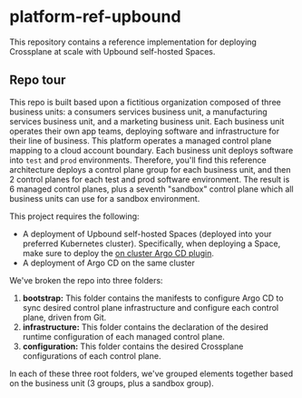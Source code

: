 # platform-ref-upbound

This repository contains a reference implementation for deploying Crossplane at scale with Upbound self-hosted Spaces. 

## Repo tour

This repo is built based upon a fictitious organization composed of three business units: a consumers services business unit, a manufacturing services business unit, and a marketing business unit. Each business unit operates their own app teams, deploying software and infrastructure for their line of business. This platform operates a managed control plane mapping to a cloud account boundary. Each business unit deploys software into `test` and `prod` environments. Therefore, you'll find this reference architecture deploys a control plane group for each business unit, and then 2 control planes for each test and prod software environment. The result is 6 managed control planes, plus a seventh "sandbox" control plane which all business units can use for a sandbox environment.

This project requires the following:

* A deployment of Upbound self-hosted Spaces (deployed into your preferred Kubernetes cluster). Specifically, when deploying a Space, make sure to deploy the [on cluster Argo CD plugin](https://docs.upbound.io/spaces/use-argo-flux/#on-cluster-argo-cd).
* A deployment of Argo CD on the same cluster

We've broken the repo into three folders:

1. **bootstrap:** This folder contains the manifests to configure Argo CD to sync desired control plane infrastructure and configure each control plane, driven from Git.
2. **infrastructure:** This folder contains the declaration of the desired runtime configuration of each managed control plane.
3. **configuration:** This folder contains the desired Crossplane configurations of each control plane.

In each of these three root folders, we've grouped elements together based on the business unit (3 groups, plus a sandbox group).